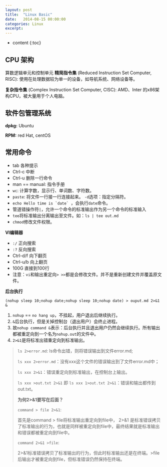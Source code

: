 ```yaml
---
layout: post
title:  "Linux Basic"
date:   2014-08-15 00:00:00
categories: Linux
excerpt: 
---
```


* content
{:toc}

## CPU 架构

算数逻辑单元和控制单元
**精简指令集** (Reduced Instruction Set Computer, RISC): 使用在处理数据较为单一的设备，如导航系统、网络设备等。

**复杂指令集** (Complex Instruction Set Computer, CISC): AMD、Inter 的x86架构CPU，被大量用于个人电脑。

## 软件包管理系统

**dpkg:** Ubuntu

**RPM:** red Hat, centOS

## 常用命令

- tab 各种提示
- Ctrl-c 中断
- Ctrl-u 删除一行命令
- man == manual: 指令手册
- `wc`: 计算字数，显示行、单词数、字符数。
- `paste`: 将文件一行接一行连接起来。 `-d`选项：指定分隔符。
- ``echo Hello time is `date` ``，会执行`date`命令。
- 管道错操作符`|`，允许一个命令的标准输出作为另一个命令的标准输入
- `tee`将标准输出分离输出至文件。如：`ls | tee out.md`
- `chmod`修改文件权限。


**VI编辑器**

- `:/` 正向搜索
- `:?` 反向搜索
- Ctrl-d/f 向下翻页
- Ctrl-u/b 向上翻页
- 100G 直接到100行
- 注意：`vi`和输出重定向`> >>`都是会修改文件。并不是重新创建文件并覆盖原文件。

**后台执行**

`(nohup sleep 10;nohup date;nohup sleep 10;nohup date) > ouput.md 2>&1 &`

1. `nohup` == `no hang up`，不挂起，用户退出后继续执行。
2. `&`后台执行，但是关掉控制台（退出用户）会终止进程。
3. 故`nohup command &`表示：后台执行并且退出用户仍然会继续执行。所有输出都被重定向到一个名为`nohup.out`的文件中。
4. `2>&1`是将标准出错重定向到标准输出。

> `ls 2>error.md`: ls命令出错，则将错误输出到文件error.md;
> 
> `ls xxx 2>error.md`：没有xxx这个文件的错误输出到了文件error.md中；
> 
> `ls xxx 2>&1`：错误重定向到标准输出，在控制台上输出。
> 
> `ls xxx >out.txt 2>&1` 即 `ls xxx 1>out.txt 2>&1`：错误和输出都传到out.txt。
> 
> **为何2>&1要写在后面？**
> 
> `command > file 2>&1`:
> 
> 首先是command > file将标准输出重定向到file中， 2>&1 是标准错误拷贝了标准输出的行为，也就是同样被重定向到file中，最终结果就是标准输出和错误都被重定向到file中。
> 
> `command 2>&1 >file`: 
> 
> 2>&1标准错误拷贝了标准输出的行为，但此时标准输出还是在终端。>file 后输出才被重定向到file，但标准错误仍然保持在终端。
>
